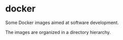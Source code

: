 # docker

Some Docker images aimed at software development.

The images are organized in a directory hierarchy.


